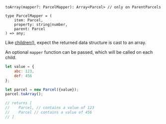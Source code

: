 ```flow
toArray(mapper?: ParcelMapper): Array<Parcel> // only on ParentParcels

type ParcelMapper = (
    item: Parcel,
    property: string|number,
    parent: Parcel
) => any;
```

Like [children()](#children), expect the returned data structure is cast to an array.

An optional `mapper` function can be passed, which will be called on each child.

```js
let value = {
    abc: 123,
    def: 456
};

let parcel = new Parcel({value});
parcel.toArray();

// returns [
//    Parcel, // contains a value of 123
//    Parcel // contains a value of 456
// ]

```
